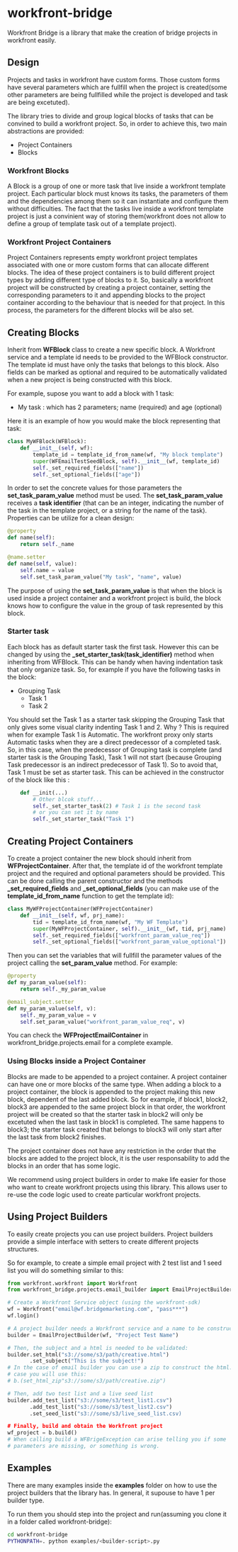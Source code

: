 # workfront-bridge

Workfront Bridge is a library that make the creation of bridge projects in
workfront easily.

## Design

Projects and tasks in workfront have custom forms. Those custom forms have
several parameters which are fullfill when the project is created(some other
parameters are being fullfilled while the project is developed and task are
being excetuted).

The library tries to divide and group logical blocks of tasks that can be
convined to build a workfront project.
So, in order to achieve this, two main abstractions are provided:

* Project Containers
* Blocks

### Workfront Blocks

A Block is a group of one or more task that live inside a workfront template
project.
Each particular block must knows its tasks, the parameters of them and the
dependencies among them so it can instantiate and configure them without
difficulties.
The fact that the tasks live inside a workfront template project is just a
convinient way of storing them(workfront does not allow to define a group of
template task out of a template project).

### Workfront Project Containers

Project Containers represents empty workfront project templates associated with
one or more custom forms that can allocate different blocks.
The idea of these project containers is to build different project types by
adding different type of blocks to it.
So, basically a workfront project will be constructed by creating a project
container, setting the corresponding parameters to it and appending blocks to
the project container according to the behaviour that is needed for that
project. In this process, the parameters for the different blocks will be also
set.

## Creating Blocks

Inherit from **WFBlock** class to create a new specific block. A Workfront
service and a template id needs to be provided to the WFBlock constructor. The
template id must have only the tasks that belongs to this block.
Also fields can be marked as optional and required to be automatically validated
when a new project is being constructed with this block.

For example, supose you want to add a block with 1 task:
* My task : which has 2 parameters; name (required) and age (optional)

Here it is an example of how you would make the block representing that task:

```python
class MyWFBlock(WFBlock):
    def __init__(self, wf):
        template_id = template_id_from_name(wf, "My block template")
        super(WFEmailTestSeedBlock, self).__init__(wf, template_id)
        self._set_required_fields(["name"])
        self._set_optional_fields(["age"])
```

In order to set the concrete values for those parameters the
**set_task_param_value** method must be used.
The **set_task_param_value** receives a **task identifier** (that can be an
integer, indicating the number of the task in the template project, or a string
for the name of the task).
Properties can be utilize for a clean design:

```python
@property
def name(self):
    return self._name

@name.setter
def name(self, value):
    self.name = value
    self.set_task_param_value("My task", "name", value)
```

The purpose of using the **set_task_param_value** is that when the block is used
inside a project container and a workfront project is build, the block knows
how to configure the value in the group of task represented by this block.

### Starter task

Each block has as default starter task the first task. However this can be
changed by using the **_set_starter_task(task_identifier)** method when
inheriting from WFBlock.
This can be handy when having indentation task that only organize task. So, for
example if you have the following tasks in the block:

* Grouping Task
  * Task 1
  * Task 2

You should set the Task 1 as a starter task skipping the Grouping Task that only
gives some visual clarity indenting Task 1 and 2.
Why ? This is required when for example Task 1 is Automatic. The workfront proxy
only starts Automatic tasks when they are a direct predecessor of a completed
task.
So, in this case, when the predecessor of Grouping task is complete (and
starter task is the Grouping Task), Task 1 will not start (because Grouping Task
predecessor is an indirect predecessor of Task 1). So to avoid that, Task 1
must be set as starter task.
This can be achieved in the constructor of the block like this :

```python
    def __init(...)
        # Other blcok stuff...
        self._set_starter_task(2) # Task 1 is the second task
        # or you can set it by name
        self._set_starter_task("Task 1")
```

## Creating Project Containers

To create a project container the new block should inherit from
**WFProjectContainer**.
After that, the template id of the workfront template project and the required
and optional parameters should be provided. This can be done calling the parent
constructor and the methods **_set_required_fields** and
**_set_optional_fields** (you can make use of the **template_id_from_name**
function to get the template id):

```python
class MyWFProjectContainer(WFProjectContainer)
    def __init__(self, wf, prj_name):
        tid = template_id_from_name(wf, "My WF Template")
        super(MyWFProjectContainer, self).__init__(wf, tid, prj_name)
        self._set_required_fields(["workfront_param_value_req"])
        self._set_optional_fields(["workfront_param_value_optional"])
```

Then you can set the variables that will fullfill the parameter values of the
project calling the **set_param_value** method. For example:

```python
@property
def my_param_value(self):
    return self._my_param_value

@email_subject.setter
def my_param_value(self, v):
    self._my_param_value = v
    self.set_param_value("workfront_param_value_req", v)
```

You can check the **WFProjectEmailContainer** in workfront_bridge.projects.email
for a complete example.

### Using Blocks inside a Project Container

Blocks are made to be appended to a project container. A project container can
have one or more blocks of the same type.
When adding a block to a project container, the block is appended to the project
making this new block, dependent of the last added block. So for example, if
block1, block2, block3 are appended to the same project block in that order,
the workfront project will be created so that the starter task in block2 will
only be excetuted when the last task in block1 is completed. The same happens to
block3; the starter task created that belongs to block3 will only start after
the last task from block2 finishes.

The project container does not have any restriction in the order that the blocks
are added to the project block, it is the user responsability to add the blocks
in an order that has some logic.

We recommend using project builders in order to make life easier for those who
want to create workfront projects using this library. This allows user to
re-use the code logic used to create particular workfront projects.

## Using Project Builders

To easily create projects you can use project builders. Project builders provide
a simple interface with setters to create different projects structures.

So for example, to create a simple email project with 2 test list and 1 seed
list you will do something similar to this:

```python
from workfront.workfront import Workfront
from workfront_bridge.projects.email_builder import EmailProjectBuilder

# Create a Workfront Service object (using the workfront-sdk)
wf = Workfront("email@wf.bridgemarketing.com", "pass***")
wf.login()

# A project builder needs a Workfront service and a name to be constructed
builder = EmailProjectBuilder(wf, "Project Test Name")

# Then, the subject and a html is needed to be validated:
builder.set_html("s3://some/s3/path/creative.html")
       .set_subject("This is the subject!")
# In the case of email builder you can use a zip to construct the html. In that
# case you will use this:
# b.(set_html_zip"s3://some/s3/path/creative.zip")

# Then, add two test list and a live seed list
builder.add_test_list("s3://some/s3/test_list1.csv")
       .add_test_list("s3://some/s3/test_list2.csv")
       .set_seed_list("s3://some/s3/live_seed_list.csv)

# Finally, build and obtain the Workfront project
wf_project = b.build()
# When calling build a WFBrigeException can arise telling you if some
# parameters are missing, or something is wrong.
```

## Examples

There are many examples inside the **examples** folder on how to use the
project builders that the library has. In general, it supouse to have 1 per
builder type.

To run them you should step into the project and run(assuming you clone it in a
folder called workfront-bridge):

```bash
cd workfront-bridge
PYTHONPATH=. python examples/<builder-script>.py
```
